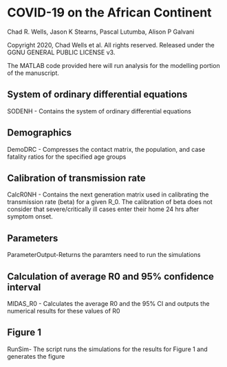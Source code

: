 # COVID-19 on the African Continent
Chad R. Wells, Jason K Stearns, Pascal Lutumba, Alison P Galvani

Copyright 2020, Chad Wells et al. All rights reserved. Released under the GGNU GENERAL PUBLIC LICENSE v3.

The MATLAB code provided here will run analysis for the modelling portion of the manuscript.

## System of ordinary differential equations
SODENH - Contains the system of ordinary differential equations
## Demographics
DemoDRC - Compresses the contact matrix, the population, and case fatality ratios for the specified age groups
## Calibration of transmission rate
CalcR0NH - Contains the next generation matrix used in calibrating the transmission rate (beta) for a given R_0. The calibration of beta does not consider that severe/critically ill cases enter their home 24 hrs after symptom onset.
## Parameters
ParameterOutput-Returns the paramters need to run the simulations
## Calculation of average R0 and 95% confidence interval
MIDAS_R0 - Calculates the average R0 and the 95% CI and outputs the numerical results for these values of R0
## Figure 1
RunSim- The script runs the simulations  for the results for Figure 1 and generates the figure

